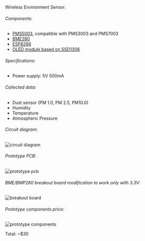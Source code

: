 Wireless Environment Sensor.

###### Components:
 - [PMS5003](http://www.plantower.com/en/content/?108.html), compatible with PMS3003 and PMS7003
 - [BME280](https://www.bosch-sensortec.com/bst/products/all_products/bme280)
 - [ESP8266](https://en.wikipedia.org/wiki/ESP8266)
 - [OLED module based on SSD1306](https://cdn-shop.adafruit.com/datasheets/SSD1306.pdf)

###### Specifications:
 - Power supply: 5V 500mA

###### Collected data:
 - Dust sensor (PM 1.0, PM 2.5, PM10.0)
 - Humidity
 - Temperature
 - Atmospheric Pressure

###### Circuit diagram:

![circuit diagram](/docs/EMV2.png?raw=true "Sensor circuit diagram")

###### Prototype PCB:

![prototype pcb](/docs/the_device.jpg?raw=true "Prototype PCB")

###### BME/BMP280 breakout board modification to work only with 3.3V:

![breakout board](/docs/BME280Breakout.png?raw=true "Breakout Board")

###### Prototype components price:

![prototype components](/docs/price.png?raw=true "prototype components")

Total: ~$30